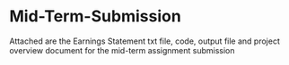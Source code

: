 # Mid-Term-Submission

Attached are the Earnings Statement txt file, code, output file and project overview document for the mid-term assignment submission
